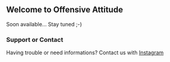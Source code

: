 ## Welcome to Offensive Attitude

Soon available... Stay tuned ;-)


### Support or Contact

Having trouble or need informations? Contact us with [Instagram](https://www.instagram.com/official.off.att/)
